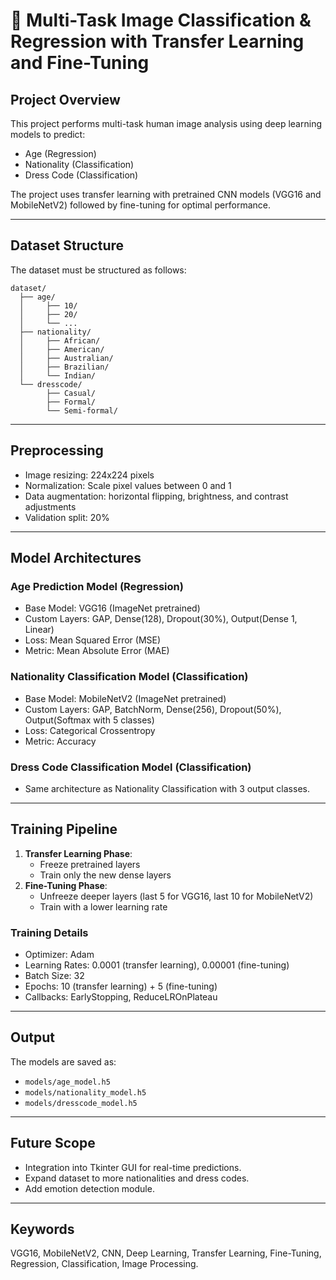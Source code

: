 # 🚀 Multi-Task Image Classification & Regression with Transfer Learning and Fine-Tuning

## Project Overview

This project performs multi-task human image analysis using deep learning models to predict:
- Age (Regression)
- Nationality (Classification)
- Dress Code (Classification)

The project uses transfer learning with pretrained CNN models (VGG16 and MobileNetV2) followed by fine-tuning for optimal performance.

---

## Dataset Structure

The dataset must be structured as follows:

```
dataset/
  ├── age/
  │     ├── 10/
  │     ├── 20/
  │     └── ...
  ├── nationality/
  │     ├── African/
  │     ├── American/
  │     ├── Australian/
  │     ├── Brazilian/
  │     └── Indian/
  └── dresscode/
        ├── Casual/
        ├── Formal/
        └── Semi-formal/
```

---

## Preprocessing

- Image resizing: 224x224 pixels
- Normalization: Scale pixel values between 0 and 1
- Data augmentation: horizontal flipping, brightness, and contrast adjustments
- Validation split: 20%

---

## Model Architectures

### Age Prediction Model (Regression)

- Base Model: VGG16 (ImageNet pretrained)
- Custom Layers: GAP, Dense(128), Dropout(30%), Output(Dense 1, Linear)
- Loss: Mean Squared Error (MSE)
- Metric: Mean Absolute Error (MAE)

### Nationality Classification Model (Classification)

- Base Model: MobileNetV2 (ImageNet pretrained)
- Custom Layers: GAP, BatchNorm, Dense(256), Dropout(50%), Output(Softmax with 5 classes)
- Loss: Categorical Crossentropy
- Metric: Accuracy

### Dress Code Classification Model (Classification)

- Same architecture as Nationality Classification with 3 output classes.

---

## Training Pipeline

1. **Transfer Learning Phase**: 
   - Freeze pretrained layers
   - Train only the new dense layers
2. **Fine-Tuning Phase**: 
   - Unfreeze deeper layers (last 5 for VGG16, last 10 for MobileNetV2)
   - Train with a lower learning rate

### Training Details

- Optimizer: Adam
- Learning Rates: 0.0001 (transfer learning), 0.00001 (fine-tuning)
- Batch Size: 32
- Epochs: 10 (transfer learning) + 5 (fine-tuning)
- Callbacks: EarlyStopping, ReduceLROnPlateau

---

## Output

The models are saved as:
- `models/age_model.h5`
- `models/nationality_model.h5`
- `models/dresscode_model.h5`

---

## Future Scope

- Integration into Tkinter GUI for real-time predictions.
- Expand dataset to more nationalities and dress codes.
- Add emotion detection module.

---

## Keywords

VGG16, MobileNetV2, CNN, Deep Learning, Transfer Learning, Fine-Tuning, Regression, Classification, Image Processing.

